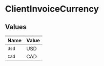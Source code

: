 # ClientInvoiceCurrency


## Values

| Name  | Value |
| ----- | ----- |
| `Usd` | USD   |
| `Cad` | CAD   |
